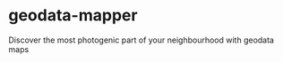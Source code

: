geodata-mapper
==============

Discover the most photogenic part of your neighbourhood with geodata maps

